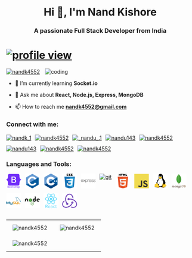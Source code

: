 <h1 align="center">Hi 👋, I'm Nand Kishore</h1>

<h3 align="center">A passionate Full Stack Developer from India</h3>


<h1 align="left">
   <a href="https://komarev.com/ghpvc/?username=nandk4552" target="_blank">
    <img src="https://komarev.com/ghpvc/?username=nandk4552" alt="profile view" />
  </a>
</h1>
<img align="right" alt="coding" width="400" src="https://i.pinimg.com/originals/81/17/8b/81178b47a8598f0c81c4799f2cdd4057.gif">

<p align="left" style="padding-right: 10px;">
  <a href="https://www.linkedin.com/in/nandk4552/" target="_blank">
    <img src="https://img.shields.io/badge/LinkedIn-follow--%40nandk4552-blue?logo=linkedin&style=for-the-badge" alt="nandk4552" />
  </a>
</p>

- 🌱 I’m currently learning **Socket.io**

- 💬 Ask me about **React, Node.js, Express, MongoDB**

- 📫 How to reach me **nandk4552@gmail.com**

<h3 align="left">Connect with me:</h3>
<p align="left" style="display: flex; flex-wrap: wrap; gap: 10px;">
  <a href="https://twitter.com/nandk_1" target="_blank">
    <img align="center" src="https://raw.githubusercontent.com/rahuldkjain/github-profile-readme-generator/master/src/images/icons/Social/twitter.svg" alt="nandk_1" height="30" width="40" />
  </a>
  <a href="https://linkedin.com/in/nandk4552" target="_blank">
    <img align="center" src="https://raw.githubusercontent.com/rahuldkjain/github-profile-readme-generator/master/src/images/icons/Social/linked-in-alt.svg" alt="nandk4552" height="30" width="40" />
  </a>
  <a href="https://instagram.com/_nandu_.1" target="_blank">
    <img align="center" src="https://raw.githubusercontent.com/rahuldkjain/github-profile-readme-generator/master/src/images/icons/Social/instagram.svg" alt="_nandu_.1" height="30" width="40" />
  </a>
  <a href="https://www.codechef.com/users/nandu143" target="_blank">
    <img align="center" src="https://cdn.jsdelivr.net/npm/simple-icons@3.1.0/icons/codechef.svg" alt="nandu143" height="30" width="40" />
  </a>
  <a href="https://www.hackerrank.com/nandk4552" target="_blank">
    <img align="center" src="https://raw.githubusercontent.com/rahuldkjain/github-profile-readme-generator/master/src/images/icons/Social/hackerrank.svg" alt="nandk4552" height="30" width="40" />
  </a>
  <a href="https://codeforces.com/profile/nandu143" target="_blank">
    <img align="center" src="https://raw.githubusercontent.com/rahuldkjain/github-profile-readme-generator/master/src/images/icons/Social/codeforces.svg" alt="nandu143" height="30" width="40" />
  </a>
  <a href="https://www.leetcode.com/nandk4552" target="_blank">
    <img align="center" src="https://raw.githubusercontent.com/rahuldkjain/github-profile-readme-generator/master/src/images/icons/Social/leet-code.svg" alt="nandk4552" height="30" width="40" />
  </a>
  <a href="https://auth.geeksforgeeks.org/user/nandk4552" target="_blank">
    <img align="center" src="https://raw.githubusercontent.com/rahuldkjain/github-profile-readme-generator/master/src/images/icons/Social/geeks-for-geeks.svg" alt="nandk4552" height="30" width="40" />
  </a>
</p>

<h3 align="left">Languages and Tools:</h3>
<p align="left" style="display: flex; flex-wrap: wrap; gap: 10px;">
<!--   <a href="https://aws.amazon.com" target="_blank" rel="noreferrer">
    <img src="https://raw.githubusercontent.com/devicons/devicon/master/icons/amazonwebservices/amazonwebservices-original-wordmark.svg" alt="aws" width="40" height="40"/>
  </a> -->
  <a href="https://getbootstrap.com" target="_blank" rel="noreferrer">
    <img src="https://raw.githubusercontent.com/devicons/devicon/master/icons/bootstrap/bootstrap-plain-wordmark.svg" alt="bootstrap" width="40" height="40"/>
  </a>
  <a href="https://www.cprogramming.com/" target="_blank" rel="noreferrer">
    <img src="https://raw.githubusercontent.com/devicons/devicon/master/icons/c/c-original.svg" alt="c" width="40" height="40"/>
  </a>
  <a href="https://www.w3schools.com/cpp/" target="_blank" rel="noreferrer">
    <img src="https://raw.githubusercontent.com/devicons/devicon/master/icons/cplusplus/cplusplus-original.svg" alt="cplusplus" width="40" height="40"/>
  </a>
  <a href="https://www.w3schools.com/css/" target="_blank" rel="noreferrer">
    <img src="https://raw.githubusercontent.com/devicons/devicon/master/icons/css3/css3-original-wordmark.svg" alt="css3" width="40" height="40"/>
  </a>
  <a href="https://expressjs.com" target="_blank" rel="noreferrer">
    <img src="https://raw.githubusercontent.com/devicons/devicon/master/icons/express/express-original-wordmark.svg" alt="express" width="40" height="40"/>
  </a>
  <a href="https://git-scm.com/" target="_blank" rel="noreferrer">
    <img src="https://www.vectorlogo.zone/logos/git-scm/git-scm-icon.svg" alt="git" width="40" height="40"/>
  </a>
  <a href="https://www.w3.org/html/" target="_blank" rel="noreferrer">
    <img src="https://raw.githubusercontent.com/devicons/devicon/master/icons/html5/html5-original-wordmark.svg" alt="html5" width="40" height="40"/>
  </a>
  <a href="https://developer.mozilla.org/en-US/docs/Web/JavaScript" target="_blank" rel="noreferrer">
    <img src="https://raw.githubusercontent.com/devicons/devicon/master/icons/javascript/javascript-original.svg" alt="javascript" width="40" height="40"/>
  </a>
  <a href="https://www.linux.org/" target="_blank" rel="noreferrer">
    <img src="https://raw.githubusercontent.com/devicons/devicon/master/icons/linux/linux-original.svg" alt="linux" width="40" height="40"/>
  </a>
  <a href="https://www.mongodb.com/" target="_blank" rel="noreferrer">
    <img src="https://raw.githubusercontent.com/devicons/devicon/master/icons/mongodb/mongodb-original-wordmark.svg" alt="mongodb" width="40" height="40"/>
  </a>
  <a href="https://www.mysql.com/" target="_blank" rel="noreferrer">
    <img src="https://raw.githubusercontent.com/devicons/devicon/master/icons/mysql/mysql-original-wordmark.svg" alt="mysql" width="40" height="40"/>
  </a>
  <a href="https://nodejs.org" target="_blank" rel="noreferrer">
    <img src="https://raw.githubusercontent.com/devicons/devicon/master/icons/nodejs/nodejs-original-wordmark.svg" alt="nodejs" width="40" height="40"/>
  </a>
  <a href="https://reactjs.org/" target="_blank" rel="noreferrer">
    <img src="https://raw.githubusercontent.com/devicons/devicon/master/icons/react/react-original-wordmark.svg" alt="react" width="40" height="40"/>
  </a>
  <a href="https://redux.js.org" target="_blank" rel="noreferrer">
    <img src="https://raw.githubusercontent.com/devicons/devicon/master/icons/redux/redux-original.svg" alt="redux" width="40" height="40"/>
  </a>
</p>


<table align="left">
  <tr>
    <td>
      <img src="https://github-readme-stats.vercel.app/api/top-langs?username=nandk4552&show_icons=true&locale=en&layout=compact&theme=dark" alt="nandk4552" style="width: 100%; height: 200px; margin: 10px;">
    </td>
    <td>
      <img src="https://github-readme-stats.vercel.app/api?username=nandk4552&show_icons=true&locale=en&theme=dark" alt="nandk4552" style="width: 100%; margin: 10px;">
    </td>
  </tr>
  <tr>
    <td colspan="2">
      <img src="https://github-readme-streak-stats.herokuapp.com/?user=nandk4552&theme=dark" alt="nandk4552" style="width: 100%; margin: 10px;">
    </td>
  </tr>
</table>
